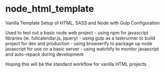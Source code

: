 # node_html_template
Vanilla Template Setup of HTML, SASS and Node with Gulp Configuration

Used to test out a basic node web project
    - using npm for javascript libraries (ie. fullcalendar.js, jquery)
    - using gulp as a taskrunner to build project for dev and production
    - using browserify to package up node javascript for use on a basic server
    - using watchify to monitor javascript and auto-repack during development

Hoping this will be the standard workflow for vanilla HTML projects

